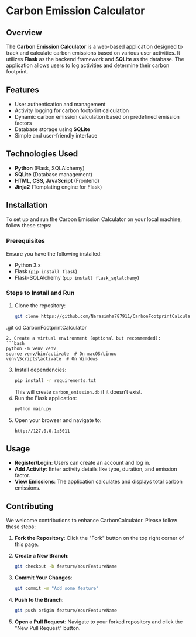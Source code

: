 # Carbon Emission Calculator

## Overview
The **Carbon Emission Calculator** is a web-based application designed to track and calculate carbon emissions based on various user activities. It utilizes **Flask** as the backend framework and **SQLite** as the database. The application allows users to log activities and determine their carbon footprint.

## Features
- User authentication and management
- Activity logging for carbon footprint calculation
- Dynamic carbon emission calculation based on predefined emission factors
- Database storage using **SQLite**
- Simple and user-friendly interface

## Technologies Used
- **Python** (Flask, SQLAlchemy)
- **SQLite** (Database management)
- **HTML, CSS, JavaScript** (Frontend)
- **Jinja2** (Templating engine for Flask)

## Installation
To set up and run the Carbon Emission Calculator on your local machine, follow these steps:

### Prerequisites
Ensure you have the following installed:
- Python 3.x
- Flask (`pip install flask`)
- Flask-SQLAlchemy (`pip install flask_sqlalchemy`)

### Steps to Install and Run
1. Clone the repository:
   ```bash
   git clone https://github.com/Narasimha787911/CarbonFootprintCalculator
.git
   cd CarbonFootprintCalculator

   ```
2. Create a virtual environment (optional but recommended):
   ```bash
   python -m venv venv
   source venv/bin/activate  # On macOS/Linux
   venv\Scripts\activate  # On Windows
   ```
3. Install dependencies:
   ```bash
   pip install -r requirements.txt
   ```
   This will create `carbon_emission.db` if it doesn’t exist.
4. Run the Flask application:
   ```bash
   python main.py
   ```
5. Open your browser and navigate to:
   ```
   http://127.0.0.1:5011
   ```

## Usage
- **Register/Login**: Users can create an account and log in.
- **Add Activity**: Enter activity details like type, duration, and emission factor.
- **View Emissions**: The application calculates and displays total carbon emissions.

## Contributing
We welcome contributions to enhance CarbonCalculator. Please follow these steps:

1. **Fork the Repository**: Click the "Fork" button on the top right corner of this page.

2. **Create a New Branch**:
   ```bash
   git checkout -b feature/YourFeatureName
   ```

3. **Commit Your Changes**:
   ```bash
   git commit -m "Add some feature"
   ```

4. **Push to the Branch**:
   ```bash
   git push origin feature/YourFeatureName
   ```

5. **Open a Pull Request**: Navigate to your forked repository and click the "New Pull Request" button.


